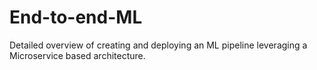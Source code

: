 # End-to-end-ML
Detailed overview of creating and deploying an ML pipeline leveraging a Microservice based architecture.

